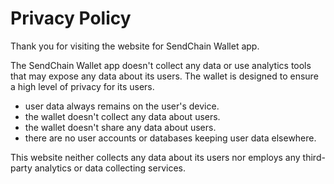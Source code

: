# Privacy Policy

Thank you for visiting the website for SendChain Wallet app.

The SendChain Wallet app doesn't collect any data or use analytics tools that may expose any data about its users. The wallet is designed to ensure a high level of privacy for its users.

- user data always remains on the user's device.
- the wallet doesn't collect any data about users.
- the wallet doesn't share any data about users.
- there are no user accounts or databases keeping user data elsewhere.

This website neither collects any data about its users nor employs any third-party analytics or data collecting services.
